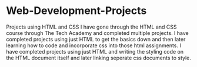 # Web-Development-Projects
Projects using HTML and CSS
I have gone through the HTML and CSS course through The Tech Academy and completed multiple projects.
I have completed projects using just HTML to get the basics down and then later learning how to code and incorporate css into those html assignments. 
I have completed projects using just HTML and writing the styling code on the HTML document itself and later linking seperate css documents to style.
